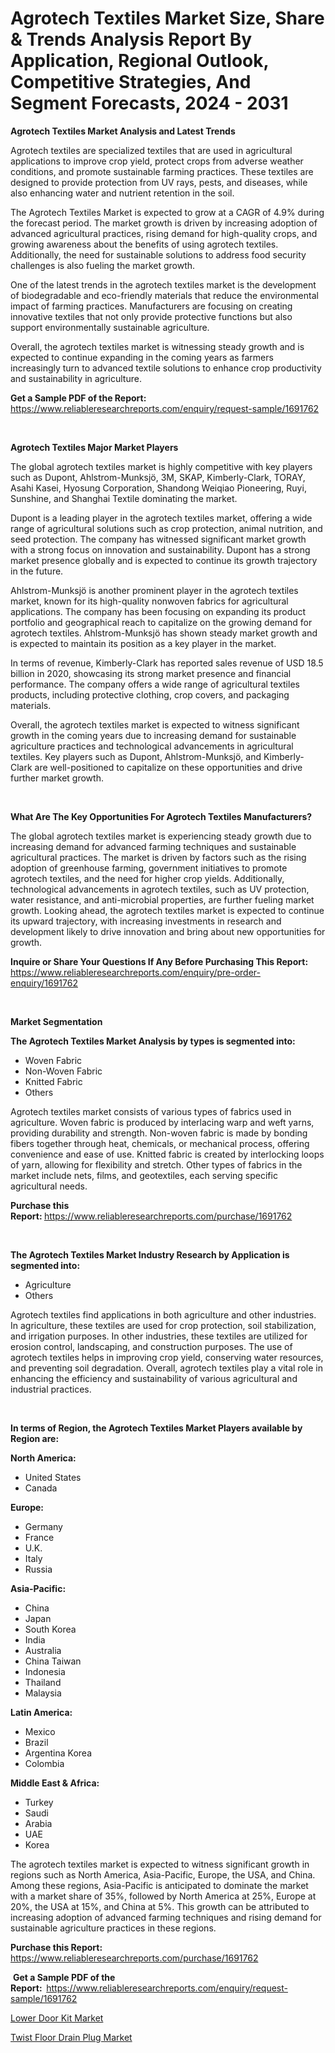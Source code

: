 <p><h1>Agrotech Textiles Market Size, Share & Trends Analysis Report By Application, Regional Outlook, Competitive Strategies, And Segment Forecasts, 2024 - 2031</h1></p><p><strong>Agrotech Textiles Market Analysis and Latest Trends</strong></p>
<p><p>Agrotech textiles are specialized textiles that are used in agricultural applications to improve crop yield, protect crops from adverse weather conditions, and promote sustainable farming practices. These textiles are designed to provide protection from UV rays, pests, and diseases, while also enhancing water and nutrient retention in the soil.</p><p>The Agrotech Textiles Market is expected to grow at a CAGR of 4.9% during the forecast period. The market growth is driven by increasing adoption of advanced agricultural practices, rising demand for high-quality crops, and growing awareness about the benefits of using agrotech textiles. Additionally, the need for sustainable solutions to address food security challenges is also fueling the market growth.</p><p>One of the latest trends in the agrotech textiles market is the development of biodegradable and eco-friendly materials that reduce the environmental impact of farming practices. Manufacturers are focusing on creating innovative textiles that not only provide protective functions but also support environmentally sustainable agriculture.</p><p>Overall, the agrotech textiles market is witnessing steady growth and is expected to continue expanding in the coming years as farmers increasingly turn to advanced textile solutions to enhance crop productivity and sustainability in agriculture.</p></p>
<p><strong>Get a Sample PDF of the Report:&nbsp;</strong> <a href="https://www.reliableresearchreports.com/enquiry/request-sample/1691762">https://www.reliableresearchreports.com/enquiry/request-sample/1691762</a></p>
<p>&nbsp;</p>
<p><strong>Agrotech Textiles Major Market Players</strong></p>
<p><p>The global agrotech textiles market is highly competitive with key players such as Dupont, Ahlstrom-Munksjö, 3M, SKAP, Kimberly-Clark, TORAY, Asahi Kasei, Hyosung Corporation, Shandong Weiqiao Pioneering, Ruyi, Sunshine, and Shanghai Textile dominating the market.</p><p>Dupont is a leading player in the agrotech textiles market, offering a wide range of agricultural solutions such as crop protection, animal nutrition, and seed protection. The company has witnessed significant market growth with a strong focus on innovation and sustainability. Dupont has a strong market presence globally and is expected to continue its growth trajectory in the future.</p><p>Ahlstrom-Munksjö is another prominent player in the agrotech textiles market, known for its high-quality nonwoven fabrics for agricultural applications. The company has been focusing on expanding its product portfolio and geographical reach to capitalize on the growing demand for agrotech textiles. Ahlstrom-Munksjö has shown steady market growth and is expected to maintain its position as a key player in the market.</p><p>In terms of revenue, Kimberly-Clark has reported sales revenue of USD 18.5 billion in 2020, showcasing its strong market presence and financial performance. The company offers a wide range of agricultural textiles products, including protective clothing, crop covers, and packaging materials.</p><p>Overall, the agrotech textiles market is expected to witness significant growth in the coming years due to increasing demand for sustainable agriculture practices and technological advancements in agricultural textiles. Key players such as Dupont, Ahlstrom-Munksjö, and Kimberly-Clark are well-positioned to capitalize on these opportunities and drive further market growth.</p></p>
<p>&nbsp;</p>
<p><strong>What Are The Key Opportunities For Agrotech Textiles Manufacturers?</strong></p>
<p><p>The global agrotech textiles market is experiencing steady growth due to increasing demand for advanced farming techniques and sustainable agricultural practices. The market is driven by factors such as the rising adoption of greenhouse farming, government initiatives to promote agrotech textiles, and the need for higher crop yields. Additionally, technological advancements in agrotech textiles, such as UV protection, water resistance, and anti-microbial properties, are further fueling market growth. Looking ahead, the agrotech textiles market is expected to continue its upward trajectory, with increasing investments in research and development likely to drive innovation and bring about new opportunities for growth.</p></p>
<p><strong>Inquire or Share Your Questions If Any Before Purchasing This Report:</strong> <a href="https://www.reliableresearchreports.com/enquiry/pre-order-enquiry/1691762">https://www.reliableresearchreports.com/enquiry/pre-order-enquiry/1691762</a></p>
<p>&nbsp;</p>
<p><strong>Market Segmentation</strong></p>
<p><strong>The Agrotech Textiles Market Analysis by types is segmented into:</strong></p>
<p><ul><li>Woven Fabric</li><li>Non-Woven Fabric</li><li>Knitted Fabric</li><li>Others</li></ul></p>
<p><p>Agrotech textiles market consists of various types of fabrics used in agriculture. Woven fabric is produced by interlacing warp and weft yarns, providing durability and strength. Non-woven fabric is made by bonding fibers together through heat, chemicals, or mechanical process, offering convenience and ease of use. Knitted fabric is created by interlocking loops of yarn, allowing for flexibility and stretch. Other types of fabrics in the market include nets, films, and geotextiles, each serving specific agricultural needs.</p></p>
<p><strong>Purchase this Report:&nbsp;</strong><a href="https://www.reliableresearchreports.com/purchase/1691762">https://www.reliableresearchreports.com/purchase/1691762</a></p>
<p>&nbsp;</p>
<p><strong>The Agrotech Textiles Market Industry Research by Application is segmented into:</strong></p>
<p><ul><li>Agriculture</li><li>Others</li></ul></p>
<p><p>Agrotech textiles find applications in both agriculture and other industries. In agriculture, these textiles are used for crop protection, soil stabilization, and irrigation purposes. In other industries, these textiles are utilized for erosion control, landscaping, and construction purposes. The use of agrotech textiles helps in improving crop yield, conserving water resources, and preventing soil degradation. Overall, agrotech textiles play a vital role in enhancing the efficiency and sustainability of various agricultural and industrial practices.</p></p>
<p>&nbsp;</p>
<p><strong>In terms of Region, the Agrotech Textiles Market Players available by Region are:</strong></p>
<p>
    <p> <strong> North America: </strong>
        <ul>
            <li>United States</li>
            <li>Canada</li>
        </ul>
        </p> 
    <p> <strong> Europe: </strong>
        <ul>
            <li>Germany</li>
            <li>France</li>
            <li>U.K.</li>
            <li>Italy</li>
            <li>Russia</li>
        </ul>
        </p> 
    <p> <strong> Asia-Pacific: </strong>
        <ul>
            <li>China</li>
            <li>Japan</li>
            <li>South Korea</li>
            <li>India</li>
            <li>Australia</li>
            <li>China Taiwan</li>
            <li>Indonesia</li>
            <li>Thailand</li>
            <li>Malaysia</li>
        </ul>
        </p> 
    <p> <strong> Latin America: </strong>
        <ul>
            <li>Mexico</li>
            <li>Brazil</li>
            <li>Argentina Korea</li>
            <li>Colombia</li>
        </ul>
        </p> 
    <p> <strong> Middle East & Africa: </strong>
        <ul>
            <li>Turkey</li>
            <li>Saudi</li>
            <li>Arabia</li>
            <li>UAE</li>
            <li>Korea</li>
        </ul>
    </p>
    </p>
<p><p>The agrotech textiles market is expected to witness significant growth in regions such as North America, Asia-Pacific, Europe, the USA, and China. Among these regions, Asia-Pacific is anticipated to dominate the market with a market share of 35%, followed by North America at 25%, Europe at 20%, the USA at 15%, and China at 5%. This growth can be attributed to increasing adoption of advanced farming techniques and rising demand for sustainable agriculture practices in these regions.</p></p>
<p><strong>Purchase this Report: </strong><a href="https://www.reliableresearchreports.com/purchase/1691762">https://www.reliableresearchreports.com/purchase/1691762</a></p>
<p>&nbsp;<strong>Get a Sample PDF of the Report:&nbsp;&nbsp;</strong><a href="https://www.reliableresearchreports.com/enquiry/request-sample/1691762">https://www.reliableresearchreports.com/enquiry/request-sample/1691762</a></p>
<p><strong></strong></p>
<p><p><a href="https://issuu.com/reportprime-2/docs/lower-door-kit-market-size-2030.pptx">Lower Door Kit Market</a></p><p><a href="https://issuu.com/reportprime-2/docs/twist-floor-drain-plug-market-size-2030.pptx">Twist Floor Drain Plug Market</a></p></p>